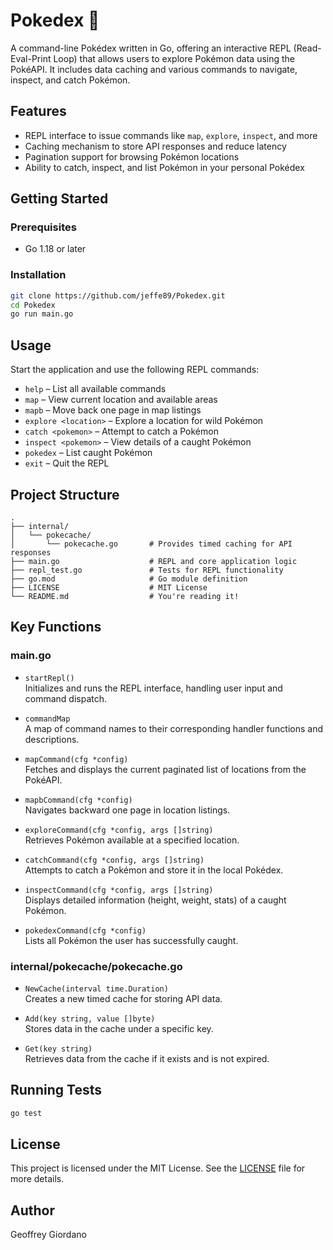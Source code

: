 # Pokedex 🧭
A command-line Pokédex written in Go, offering an interactive REPL (Read-Eval-Print Loop) that allows users to explore Pokémon data using the PokéAPI. It includes data caching and various commands to navigate, inspect, and catch Pokémon.

## Features
- REPL interface to issue commands like `map`, `explore`, `inspect`, and more  
- Caching mechanism to store API responses and reduce latency  
- Pagination support for browsing Pokémon locations  
- Ability to catch, inspect, and list Pokémon in your personal Pokédex  

## Getting Started

### Prerequisites
- Go 1.18 or later

### Installation
```bash
git clone https://github.com/jeffe89/Pokedex.git
cd Pokedex
go run main.go
```

## Usage
Start the application and use the following REPL commands:

- `help` – List all available commands  
- `map` – View current location and available areas  
- `mapb` – Move back one page in map listings  
- `explore <location>` – Explore a location for wild Pokémon  
- `catch <pokemon>` – Attempt to catch a Pokémon  
- `inspect <pokemon>` – View details of a caught Pokémon  
- `pokedex` – List caught Pokémon  
- `exit` – Quit the REPL  

## Project Structure
```
.
├── internal/
│   └── pokecache/
│       └── pokecache.go       # Provides timed caching for API responses
├── main.go                    # REPL and core application logic
├── repl_test.go               # Tests for REPL functionality
├── go.mod                     # Go module definition
├── LICENSE                    # MIT License
└── README.md                  # You're reading it!
```

## Key Functions

### main.go
- `startRepl()`  
  Initializes and runs the REPL interface, handling user input and command dispatch.

- `commandMap`  
  A map of command names to their corresponding handler functions and descriptions.

- `mapCommand(cfg *config)`  
  Fetches and displays the current paginated list of locations from the PokéAPI.

- `mapbCommand(cfg *config)`  
  Navigates backward one page in location listings.

- `exploreCommand(cfg *config, args []string)`  
  Retrieves Pokémon available at a specified location.

- `catchCommand(cfg *config, args []string)`  
  Attempts to catch a Pokémon and store it in the local Pokédex.

- `inspectCommand(cfg *config, args []string)`  
  Displays detailed information (height, weight, stats) of a caught Pokémon.

- `pokedexCommand(cfg *config)`  
  Lists all Pokémon the user has successfully caught.

### internal/pokecache/pokecache.go
- `NewCache(interval time.Duration)`  
  Creates a new timed cache for storing API data.

- `Add(key string, value []byte)`  
  Stores data in the cache under a specific key.

- `Get(key string)`  
  Retrieves data from the cache if it exists and is not expired.

## Running Tests
```bash
go test
```

## License
This project is licensed under the MIT License. See the [LICENSE](./LICENSE) file for more details.

## Author
Geoffrey Giordano

